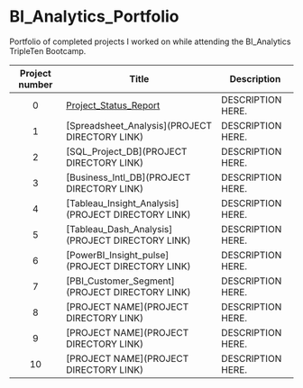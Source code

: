 # BI_Analytics_Portfolio
Portfolio of completed projects I worked on while attending the BI_Analytics TripleTen Bootcamp.

| Project number | Title | Description |
| :-----------: | ----------- |----------- |
| 0 | [Project_Status_Report](https://github.com/faisalrahmani22/BI_Analytics_Portfolio/tree/main/Project_Status_Report) | DESCRIPTION HERE. | 
| 1 | [Spreadsheet_Analysis](PROJECT DIRECTORY LINK) | DESCRIPTION HERE. |
| 2 | [SQL_Project_DB](PROJECT DIRECTORY LINK) | DESCRIPTION HERE. |
| 3 | [Business_Intl_DB](PROJECT DIRECTORY LINK) | DESCRIPTION HERE. |
| 4 | [Tableau_Insight_Analysis](PROJECT DIRECTORY LINK) | DESCRIPTION HERE. |
| 5 | [Tableau_Dash_Analysis](PROJECT DIRECTORY LINK) | DESCRIPTION HERE. |
| 6 | [PowerBI_Insight_pulse](PROJECT DIRECTORY LINK) | DESCRIPTION HERE. |
| 7 | [PBI_Customer_Segment](PROJECT DIRECTORY LINK) | DESCRIPTION HERE. |
| 8 | [PROJECT NAME](PROJECT DIRECTORY LINK) | DESCRIPTION HERE. |
| 9 | [PROJECT NAME](PROJECT DIRECTORY LINK) | DESCRIPTION HERE. |
| 10| [PROJECT NAME](PROJECT DIRECTORY LINK) | DESCRIPTION HERE. |



